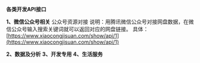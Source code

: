 **各类开发API接口**

**1、微信公众号相关**
公众号资源对接
	说明：用腾讯微信公众号对接网盘数据，在微信公众号输入搜索关键词就可以返回对应的网盘链接。
	具体：[https://www.xiaocongjisuan.com/show/api/1](https://www.xiaocongjisuan.com/show/api/1)

**2、数据及分析**
**3、开发专用**
**4、生活服务**

